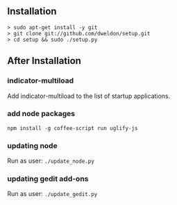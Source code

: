 Installation
------------

    > sudo apt-get install -y git
    > git clone git://github.com/dweldon/setup.git
    > cd setup && sudo ./setup.py

After Installation
------------------

### indicator-multiload
Add indicator-multiload to the list of startup applications.

### add node packages
`npm install -g coffee-script run uglify-js`

### updating node
Run as user: `./update_node.py`

### updating gedit add-ons
Run as user: `./update_gedit.py`
